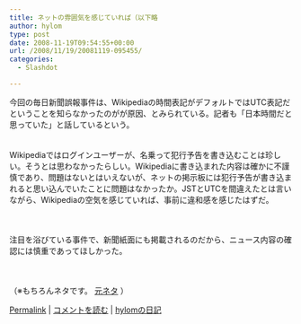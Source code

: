 ```yaml
---
title: ネットの雰囲気を感じていれば（以下略
author: hylom
type: post
date: 2008-11-19T09:54:55+00:00
url: /2008/11/19/20081119-095455/
categories:
  - Slashdot

---
```

今回の毎日新聞誤報事件は、Wikipediaの時間表記がデフォルトではUTC表記だということを知らなかったのがが原因、とみられている。記者も「日本時間だと思っていた」と話しているという。  
</br>   
Wikipediaではログインユーザーが、名乗って犯行予告を書き込むことは珍しい。そうとは思わなかったらしい。Wikipediaに書き込まれた内容は確かに不謹慎であり、問題はないとはいえないが、ネットの掲示板には犯行予告が書き込まれると思い込んでいたことに問題はなかったか。JSTとUTCを間違えたとは言いながら、Wikipediaの空気を感じていれば、事前に違和感を感じたはずだ。</br>  
</br>   
注目を浴びている事件で、新聞紙面にも掲載されるのだから、ニュース内容の確認には慎重であってほしかった。</br>  
</br>   
（※もちろんネタです。   [元ネタ][1] ） 

   [Permalink][2] |    [コメントを読む][3] |    [hylomの日記][4] 

</br>

 [1]: http://www.geocities.jp/c611vnn/etc/kazenoikidukai.html
 [2]: http://slashdot.jp/~hylom/journal/458897
 [3]: http://slashdot.jp/~hylom/journal/458897#acomments
 [4]: http://slashdot.jp/~hylom/journal/
